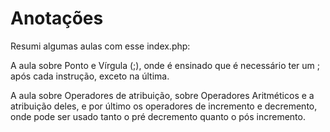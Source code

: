 # Anotações

Resumi algumas aulas com esse index.php:

A aula sobre Ponto e Vírgula (;), onde é ensinado que é necessário ter um ; após cada instrução, exceto na última.

A aula sobre Operadores de atribuição, sobre Operadores Aritméticos e a atribuição deles, e por último os operadores de incremento e decremento, onde pode ser usado tanto o pré decremento quanto o pós incremento.